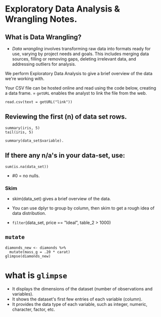 # Exploratory Data Analysis & Wrangling Notes. 

## What is Data Wrangling? 

+ *Data wrangling* involves transforming raw data into formats ready for use, varying by project needs and goals. This includes merging data sources, filling or removing gaps, deleting irrelevant data, and addressing outliers for analysis.

We perform Exploratory Data Analysis to give a brief overview of the data we're working with. 

Your CSV file can be hosted online and read using the code below, creating a data frame. 
= `getURL` enables the analyst to link the file from the web. 

```{r}
read.csv(text = getURL("link")) 
```
## Reviewing the first (n) of data set rows. 
```{r}
summary(iris, 5)
tail(iris, 5) 
```

```{r}
summary(data_set$variable).
```
## If there any n/a's in your data-set, use: 
```{r}
sum(is.na(data_set))
```
+ #0 = no nulls.

### Skim
+ skim(data_set) gives a brief overview of the data.
+ You can use dplyr to group by column, then skim to get a rough idea of data distribution.

+ `filter`(data_set, price == "Ideal", table_2 > 1000)

## `mutate` 
```{r}
diamonds_new <- diamonds %>% 
  mutate(mass_g = .20 * carat) 
glimpse(diamonds_new)
```
# what is `glimpse`

+ It displays the dimensions of the dataset (number of observations and variables).
+ It shows the dataset's first few entries of each variable (column).
+ It provides the data type of each variable, such as integer, numeric, character, factor, etc.












